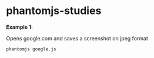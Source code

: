 # phantomjs-studies

**Example 1:** 

Opens google.com and saves a screenshot on jpeg format

    phantomjs google.js
